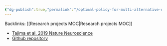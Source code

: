 ```yaml
---
{"dg-publish":true,"permalink":"/optimal-policy-for-multi-alternative-decisions/","created":"","updated":""}
---
```



Backlinks: [[Research projects MOC\|Research projects MOC]]

- [Tajima et al. 2019 Nature Neuroscience](https://www.nature.com/articles/s41593-019-0453-9)
- [Github repository](https://github.com/DrugowitschLab/MultiAlternativeDecisions)